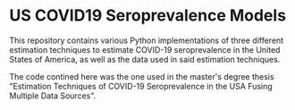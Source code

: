 # US COVID19 Seroprevalence Models
This repository contains various Python implementations of three different estimation techniques to estimate COVID-19 seroprevalence in the United States of America, as well as the data used in said estimation techniques.

The code contined here was the one used in the master's degree thesis "Estimation Techniques of COVID-19 Seroprevalence in the USA Fusing Multiple Data Sources".
